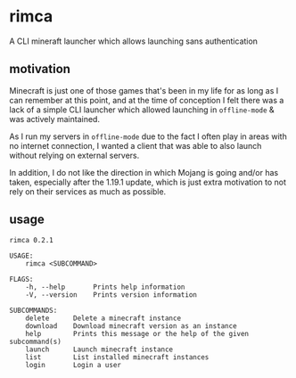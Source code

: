 # rimca
A CLI mineraft launcher which allows launching sans authentication

## motivation
Minecraft is just one of those games that's been in my life for as long as I can remember at this point, and at the time of conception I felt there was a lack of a simple CLI launcher which allowed launching in `offline-mode` & was actively maintained. 

As I run my servers in `offline-mode` due to the fact I often play in areas with no internet connection, I wanted a client that was able to also launch without relying on external servers.

In addition, I do not like the direction in which Mojang is going and/or has taken, especially after the 1.19.1 update, which is just extra motivation to not rely on their services as much as possible.

## usage
```
rimca 0.2.1

USAGE:
    rimca <SUBCOMMAND>

FLAGS:
    -h, --help       Prints help information
    -V, --version    Prints version information

SUBCOMMANDS:
    delete      Delete a minecraft instance
    download    Download minecraft version as an instance
    help        Prints this message or the help of the given subcommand(s)
    launch      Launch minecraft instance
    list        List installed minecraft instances
    login       Login a user
```